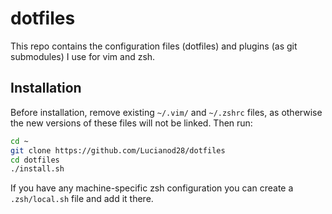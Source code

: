 # dotfiles
This repo contains the configuration files (dotfiles) and plugins (as git submodules) I use for vim
and zsh.

## Installation
Before installation, remove existing `~/.vim/` and `~/.zshrc` files, as otherwise the new versions
of these files will not be linked. Then run:
```sh
cd ~
git clone https://github.com/Lucianod28/dotfiles
cd dotfiles
./install.sh
```
If you have any machine-specific zsh configuration you can create a `.zsh/local.sh` file and add it
there.

